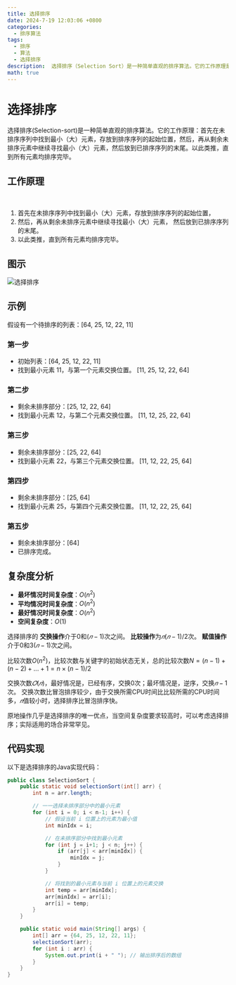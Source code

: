 ```yaml
---
title: 选择排序
date: 2024-7-19 12:03:06 +0800
categories:
  - 排序算法
tags:
  - 排序
  - 算法
  - 选择排序
description:  选择排序（Selection Sort）是一种简单直观的排序算法。它的工作原理是不断地从未排序的部分中选择最小（或最大）的元素，将其放到已排序部分的末尾，直到整个列表有序。
math: true
---
```


# 选择排序

选择排序(Selection-sort)是一种简单直观的排序算法。它的工作原理：首先在未排序序列中找到最小（大）元素，存放到排序序列的起始位置，然后，再从剩余未排序元素中继续寻找最小（大）元素，然后放到已排序序列的末尾。以此类推，直到所有元素均排序完毕。

## 工作原理
   

1. 首先在未排序序列中找到最小（大）元素，存放到排序序列的起始位置，
2. 然后，再从剩余未排序元素中继续寻找最小（大）元素， 然后放到已排序序列的末尾。
4. 以此类推，直到所有元素均排序完毕。

## 图示

![选择排序](https://rd-wang.github.io/assets/img/sort/选择排序.jpg)

## 示例 
假设有一个待排序的列表：[64, 25, 12, 22, 11]

### 第一步 
- 初始列表：[64, 25, 12, 22, 11] 
- 找到最小元素 11，与第一个元素交换位置。
[11, 25, 12, 22, 64]

### 第二步

- 剩余未排序部分：[25, 12, 22, 64]
- 找到最小元素 12，与第二个元素交换位置。
[11, 12, 25, 22, 64]

### 第三步

- 剩余未排序部分：[25, 22, 64]
- 找到最小元素 22，与第三个元素交换位置。
[11, 12, 22, 25, 64]


### 第四步

- 剩余未排序部分：[25, 64]
- 找到最小元素 25，与第四个元素交换位置。
[11, 12, 22, 25, 64]

### 第五步

- 剩余未排序部分：[64]
- 已排序完成。

## 复杂度分析

- **最坏情况时间复杂度**：$O(n^2)$
- **平均情况时间复杂度**：$O(n^2)$
- **最好情况时间复杂度**：$O(n^2)$
- **空间复杂度**：$O(1)$

选择排序的
**交换操作**介于$0$和$(𝑛−1)$次之间。
**比较操作**为$𝑛(𝑛−1)/2$次。
**赋值操作**介于$0$和$3(𝑛−1)$次之间。

  
比较次数$O(n^{2})$，比较次数与关键字的初始状态无关，总的比较次数$N=(n-1)+(n-2)+...+1=n\times (n-1)/2$

交换次数$𝑂(𝑛)$，最好情况是，已经有序，交换0次；最坏情况是，逆序，交换$𝑛−1$次。
交换次数比冒泡排序较少，由于交换所需CPU时间比比较所需的CPU时间多，$𝑛$值较小时，选择排序比冒泡排序快。

原地操作几乎是选择排序的唯一优点，当空间复杂度要求较高时，可以考虑选择排序；实际适用的场合非常罕见。

## 代码实现

以下是选择排序的Java实现代码：

```java
public class SelectionSort {
    public static void selectionSort(int[] arr) {
        int n = arr.length;

        // 一一选择未排序部分中的最小元素
        for (int i = 0; i < n-1; i++) {
            // 假设当前 i 位置上的元素为最小值
            int minIdx = i;

            // 在未排序部分中找到最小元素
            for (int j = i+1; j < n; j++) {
                if (arr[j] < arr[minIdx]) {
                    minIdx = j;
                }
            }

            // 将找到的最小元素与当前 i 位置上的元素交换
            int temp = arr[minIdx];
            arr[minIdx] = arr[i];
            arr[i] = temp;
        }
    }

    public static void main(String[] args) {
        int[] arr = {64, 25, 12, 22, 11};
        selectionSort(arr); 
        for (int i : arr) {
            System.out.print(i + " "); // 输出排序后的数组
        }
    }
}


```

